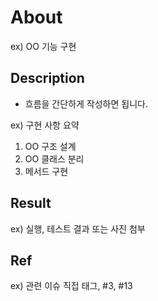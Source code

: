 # About

ex) OO 기능 구현

## Description

- 흐름을 간단하게 작성하면 됩니다.

ex)
구현 사항 요약

1. OO 구조 설계
2. OO 클래스 분리
3. 메서드 구현

## Result

ex) 실행, 테스트 결과 또는 사진 첨부

## Ref

ex) 관련 이슈 직접 태그, #3, #13